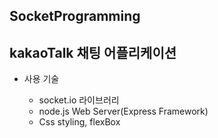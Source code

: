 ## SocketProgramming

## kakaoTalk 채팅 어플리케이션

* 사용 기술

  * socket.io 라이브러리
  * node.js Web Server(Express Framework)
  * Css styling, flexBox
